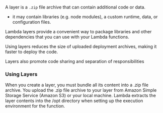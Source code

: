 
A layer is a `.zip` file archive that can contain additional code or data.
- it may contain libraries (e.g. node modules), a custom runtime, data, or configuration files.

Lambda layers provide a convenient way to package libraries and other dependencies that you can use with your Lambda functions.

Using layers reduces the size of uploaded deployment archives, making it faster to deploy the code.

Layers also promote code sharing and separation of responsibilities

### Using Layers
When you create a layer, you must bundle all its content into a .zip file archive. You upload the .zip file archive to your layer from Amazon Simple Storage Service (Amazon S3) or your local machine. Lambda extracts the layer contents into the /opt directory when setting up the execution environment for the function.
